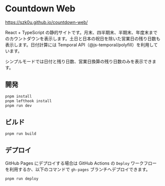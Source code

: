# Countdown Web

https://szk0u.github.io/countdown-web/

React + TypeScript の静的サイトです。月末、四半期末、半期末、年度末までのカウントダウンを表示します。土日と日本の祝日を除いた営業日の残り日数も表示します。日付計算には Temporal API（@js-temporal/polyfill）を利用しています。

シンプルモードでは日付と残り日数、営業日換算の残り日数のみを表示できます。

## 開発

```sh
pnpm install
pnpm lefthook install
pnpm run dev
```

## ビルド

```sh
pnpm run build
```

## デプロイ

GitHub Pages にデプロイする場合は GitHub Actions の `Deploy` ワークフローを利用するか、以下のコマンドで `gh-pages` ブランチへデプロイできます。

```sh
pnpm run deploy
```
